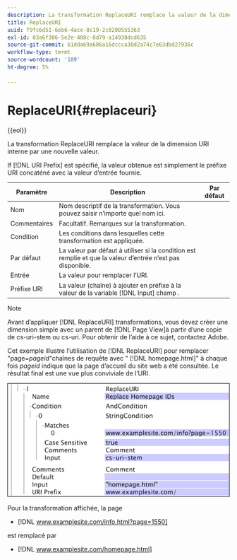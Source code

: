```yaml
---
description: La transformation ReplaceURI remplace la valeur de la dimension URI interne par une nouvelle valeur.
title: ReplaceURI
uuid: f9fc6d51-6eb6-4ace-8c19-2c0200555363
exl-id: 03a6f306-5e2e-488c-8d79-a14938dcd635
source-git-commit: b1dda69a606a16dccca30d2a74c7e63dbd27936c
workflow-type: tm+mt
source-wordcount: '189'
ht-degree: 5%

---
```


# ReplaceURI{#replaceuri}

{{eol}}

La transformation ReplaceURI remplace la valeur de la dimension URI interne par une nouvelle valeur.

If [!DNL URI Prefix] est spécifié, la valeur obtenue est simplement le préfixe URI concaténé avec la valeur d’entrée fournie.

| Paramètre | Description | Par défaut |
|---|---|---|
| Nom | Nom descriptif de la transformation. Vous pouvez saisir n’importe quel nom ici. |  |
| Commentaires | Facultatif. Remarques sur la transformation. |  |
| Condition | Les conditions dans lesquelles cette transformation est appliquée. |  |
| Par défaut | La valeur par défaut à utiliser si la condition est remplie et que la valeur d’entrée n’est pas disponible. |  |
| Entrée | La valeur pour remplacer l’URI. |  |
| Préfixe URI | La valeur (chaîne) à ajouter en préfixe à la valeur de la variable [!DNL Input] champ . |  |

>[!NOTE]
>
>Avant d’appliquer [!DNL ReplaceURI] transformations, vous devez créer une dimension simple avec un parent de [!DNL Page View]à partir d’une copie de cs-uri-stem ou cs-uri. Pour obtenir de l’aide à ce sujet, contactez Adobe.

Cet exemple illustre l’utilisation de [!DNL ReplaceURI] pour remplacer &quot;page=*pageid*&quot;chaînes de requête avec &quot; [!DNL homepage.html]&quot; à chaque fois *pageid* indique que la page d’accueil du site web a été consultée. Le résultat final est une vue plus conviviale de l’URI.

![](assets/cfg_TransformationType_ReplaceURI.bmp)

Pour la transformation affichée, la page

* [!DNL www.examplesite.com/info.html?page=1550]

est remplacé par

* [!DNL www.examplesite.com/homepage.html]
